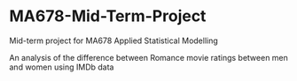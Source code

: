 # MA678-Mid-Term-Project
Mid-term project for MA678 Applied Statistical Modelling


An analysis of the difference between Romance movie ratings between men and women using IMDb data
